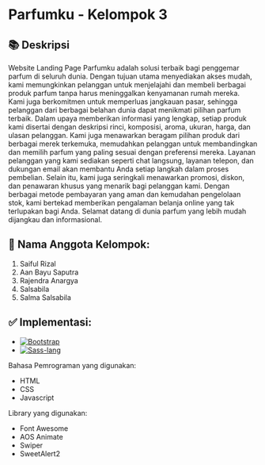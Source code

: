 # Parfumku - Kelompok 3 
## **📚 Deskripsi**
Website Landing Page Parfumku adalah solusi terbaik bagi penggemar parfum di seluruh dunia. Dengan tujuan utama menyediakan akses mudah, kami memungkinkan pelanggan untuk menjelajahi dan membeli berbagai produk parfum tanpa harus meninggalkan kenyamanan rumah mereka. Kami juga berkomitmen untuk memperluas jangkauan pasar, sehingga pelanggan dari berbagai belahan dunia dapat menikmati pilihan parfum terbaik. Dalam upaya memberikan informasi yang lengkap, setiap produk kami disertai dengan deskripsi rinci, komposisi, aroma, ukuran, harga, dan ulasan pelanggan. Kami juga menawarkan beragam pilihan produk dari berbagai merek terkemuka, memudahkan pelanggan untuk membandingkan dan memilih parfum yang paling sesuai dengan preferensi mereka. Layanan pelanggan yang kami sediakan seperti chat langsung, layanan telepon, dan dukungan email akan membantu Anda setiap langkah dalam proses pembelian. Selain itu, kami juga seringkali menawarkan promosi, diskon, dan penawaran khusus yang menarik bagi pelanggan kami. Dengan berbagai metode pembayaran yang aman dan kemudahan pengelolaan stok, kami bertekad memberikan pengalaman belanja online yang tak terlupakan bagi Anda. Selamat datang di dunia parfum yang lebih mudah dijangkau dan informasional.

## **🙇 Nama Anggota Kelompok:**
1) Saiful Rizal
2) Aan Bayu Saputra
3) Rajendra Anargya
4) Salsabila
5) Salma Salsabila

## **✅ Implementasi:**
* [![Bootstrap][Bootstrap.com]][Bootstrap-url]
* [![Sass-lang][Sass-lang.com]][Sass-url]

Bahasa Pemrograman yang digunakan:
* HTML
* CSS
* Javascript

Library yang digunakan:
* Font Awesome
* AOS Animate
* Swiper
* SweetAlert2

[Bootstrap.com]: https://img.shields.io/badge/Bootstrap-563D7C?style=for-the-badge&logo=bootstrap&logoColor=white
[Bootstrap-url]: https://getbootstrap.com
[Sass-lang.com]: https://img.shields.io/badge/SASS-d3679f?style=for-the-badge&logo=sass&logoColor=white
[Sass-url]: https://sass-lang.com/
